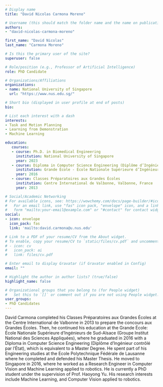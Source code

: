 ```yaml
---
# Display name
title: "David Nicolas Carmona Moreno"

# Username (this should match the folder name and the name on publications)
authors:
- "david-nicolas-carmona-moreno"

first_name: "David Nicolas"
last_name: "Carmona Moreno"

# Is this the primary user of the site?
superuser: false

# Role/position (e.g., Professor of Artificial Intelligence)
role: PhD Candidate

# Organizations/Affiliations
organizations:
- name: National University of Singapore
  url: "https://www.nus.edu.sg/"

# Short bio (displayed in user profile at end of posts)
bio: 

# List each interest with a dash
interests:
- Task and Motion Planning
- Learning from Demonstration
- Machine Learning

education:
   courses:
   - course: Ph.D. in Biomedical Engineering
     institution: National University of Singapore
     year: 2023
   - course: Diploma in Computer Science Engineering (Diplôme d’Ingénieur contrôlé par l’État)
     institution: Grande École - École Nationale Supérieure d’Ingénieurs de Sud-Alsace (Groupe Institut National des Sciences Appliquées), Mulhouse, France
     year: 2016
   - course: Classes Préparatoires aux Grandes Écoles
     institution: Centre International de Valbonne, Valbonne, France
     year: 2013

# Social/Academic Networking
# For available icons, see: https://wowchemy.com/docs/page-builder/#icons
#   For an email link, use "fas" icon pack, "envelope" icon, and a link in the
#   form "mailto:your-email@example.com" or "#contact" for contact widget.
social:
- icon: envelope
  icon_pack: fas
  link: 'mailto:david.carmona@u.nus.edu'

# Link to a PDF of your resume/CV from the About widget.
# To enable, copy your resume/CV to `static/files/cv.pdf` and uncomment the lines below.
# - icon: cv
#   icon_pack: ai
#   link: files/cv.pdf

# Enter email to display Gravatar (if Gravatar enabled in Config)
email: ""

# Highlight the author in author lists? (true/false)
highlight_name: false

# Organizational groups that you belong to (for People widget)
#   Set this to `[]` or comment out if you are not using People widget.
user_groups:
- PhD Candidates
---
```


David Carmona completed his Classes Préparatoires aux Grandes Écoles at the Centre International de Valbonne in 2013 to prepare the concours aux 
Grandes Écoles. Then, he continued his education at the Grande École: École Nationale Supérieure d’Ingénieurs de Sud-Alsace (Groupe Institut National des Sciences Appliquées), where he graduated in 2016 with a Diploma in Computer Science Engineering (Diplôme d’Ingénieur contrôlé par l’État), which is equivalent to a Master Degree. He spent part of his Engineering studies at the Ecole Polytechnique Fédérale de Lausanne where he completed and defended his Master Thesis.
He moved to Singapore in 2016, where he worked as a Research Engineer in Computer Vision and Machine Learning applied to robotics. He is currently a PhD student under the supervision of Prof. Haoyong Yu. His research interests include Machine Learning, and Computer Vision applied to robotics.
